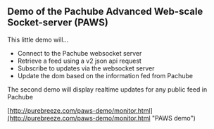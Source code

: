 ## Demo of the Pachube Advanced Web-scale Socket-server (PAWS)

This little demo will...

* Connect to the Pachube websocket server
* Retrieve a feed using a v2 json api request
* Subscribe to updates via the websocket server
* Update the dom based on the information fed from Pachube

The second demo will display realtime updates for any public feed in Pachube

[http://purebreeze.com/paws-demo/monitor.html](http://purebreeze.com/paws-demo/monitor.html "PAWS demo")

